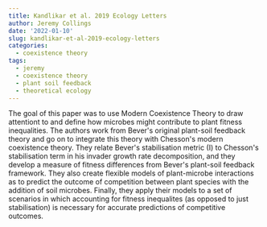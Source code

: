 ```yaml
---
title: Kandlikar et al. 2019 Ecology Letters
author: Jeremy Collings
date: '2022-01-10'
slug: kandlikar-et-al-2019-ecology-letters
categories:
  - coexistence theory
tags:
  - jeremy
  - coexistence theory
  - plant soil feedback
  - theoretical ecology
---
```


The goal of this paper was to use Modern Coexistence Theory to draw attentiont to and define how microbes might contribute to plant fitness inequalities. The authors work from Bever's original plant-soil feedback theory and go on to integrate this theory with Chesson's modern coexistence theory. They relate Bever's stabilisation metric (I) to Chesson's stabilisation term in his invader growth rate decomposition, and they develop a measure of fitness differences from Bever's plant-soil feedback framework. They also create flexible models of plant-microbe interactions as to predict the outcome of competition between plant species with the addition of soil microbes. Finally, they apply their models to a set of scenarios in which accounting for fitness inequalites (as opposed to just stabilisation) is necessary for accurate predictions of competitive outcomes. 